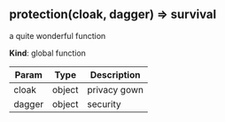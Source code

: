 ## protection(cloak, dagger) ⇒ survival
a quite wonderful function

**Kind**: global function  

| Param  | Type   | Description  |
| ------ | ------ | ------------ |
| cloak  | object | privacy gown |
| dagger | object | security     |


